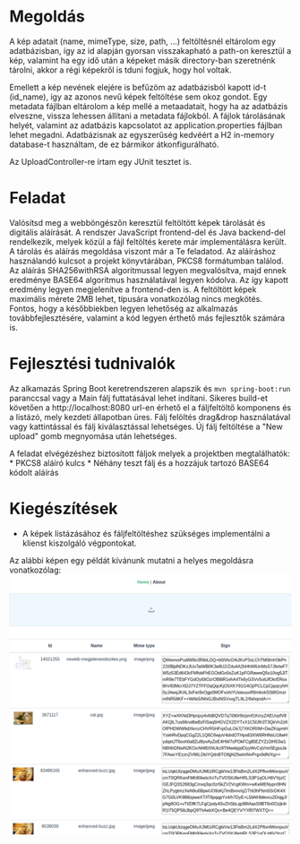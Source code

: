 Megoldás
========
A kép adatait (name, mimeType, size, path, ...) feltöltésnél eltárolom egy adatbázisban, így az id alapján gyorsan visszakapható a path-on keresztül a kép, valamint ha egy idő után a képeket másik directory-ban szeretnénk tárolni, akkor a régi képekről is tduni fogjuk, hogy hol voltak. 

Emellett a kép nevének elejére is befűzöm az adatbázisból kapott id-t (id_name), így az azonos nevű képek feltöltése sem okoz gondot. Egy metadata fájlban eltárolom a kép mellé a metaadatait, hogy ha az adatbázis elveszne, vissza lehessen állítani a metadata fájlokból.
A fájlok tárolásának helyét, valamint az adatbázis kapcsolatot az application.properties fájlban lehet megadni. Adatbázisnak az egyszerűség kedvéért a H2 in-memory database-t használtam, de ez bármikor átkonfigurálható. 

Az UploadController-re írtam egy JUnit tesztet is. 

Feladat
=======
Valósítsd meg a webböngészőn keresztül feltöltött képek tárolását és digitális aláírását. A rendszer JavaScript frontend-del és Java backend-del rendelkezik, melyek közül a fájl feltöltés kerete már implementálásra került. A tárolás és aláírás megoldása viszont már a Te feladatod. Az aláíráshoz használandó kulcsot a projekt könyvtárában, PKCS8 formátumban találod. Az aláírás SHA256withRSA algoritmussal legyen megvalósítva, majd ennek eredménye BASE64 algoritmus használatával legyen kódolva. Az így kapott eredmény legyen megjelenítve a frontend-den is. A feltöltött képek maximális mérete 2MB lehet, típusára vonatkozólag nincs megkötés.
Fontos, hogy a későbbiekben legyen lehetőség az alkalmazás továbbfejlesztésére, valamint a kód legyen érthető más fejlesztők számára is.

Fejlesztési tudnivalók
======================
Az alkamazás Spring Boot keretrendszeren alapszik és `mvn spring-boot:run` paranccsal vagy a Main fálj futtatásával lehet indítani. Sikeres build-et követően a http://localhost:8080 url-en érhető el a fáljfeltöltő komponens és a listázó, mely kezdeti állapotban üres. Fálj felöltés drag&drop használatával vagy kattintással és fálj kiválasztással lehetséges.
Új fálj feltöltése a "New upload" gomb megnyomása után lehetséges.

A feladat elvégézéshez biztosított fáljok melyek a projektben megtalálhatók:
    * PKCS8 aláíró kulcs
    * Néhány teszt fálj és a hozzájuk tartozó BASE64 kódolt aláírás
	
Kiegészítések
=============
 - A képek listázásához és fáljfeltöltéshez szükséges implementálni a klienst kiszolgáló végpontokat.
 
Az alábbi képen egy példát kívánunk mutatni a helyes megoldásra vonatkozólag:
 ![Solution](image/example.png)
